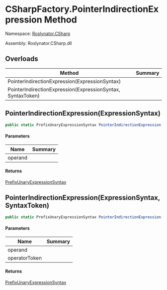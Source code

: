 # CSharpFactory\.PointerIndirectionExpression Method

Namespace: [Roslynator.CSharp](../../README.md)

Assembly: Roslynator\.CSharp\.dll

## Overloads

| Method | Summary |
| ------ | ------- |
| PointerIndirectionExpression\(ExpressionSyntax\) | |
| PointerIndirectionExpression\(ExpressionSyntax, SyntaxToken\) | |

## PointerIndirectionExpression\(ExpressionSyntax\)

```csharp
public static PrefixUnaryExpressionSyntax PointerIndirectionExpression(ExpressionSyntax operand)
```

#### Parameters

| Name | Summary |
| ---- | ------- |
| operand | |

#### Returns

[PrefixUnaryExpressionSyntax](https://docs.microsoft.com/en-us/dotnet/api/microsoft.codeanalysis.csharp.syntax.prefixunaryexpressionsyntax)


## PointerIndirectionExpression\(ExpressionSyntax, SyntaxToken\)

```csharp
public static PrefixUnaryExpressionSyntax PointerIndirectionExpression(ExpressionSyntax operand, SyntaxToken operatorToken)
```

#### Parameters

| Name | Summary |
| ---- | ------- |
| operand | |
| operatorToken | |

#### Returns

[PrefixUnaryExpressionSyntax](https://docs.microsoft.com/en-us/dotnet/api/microsoft.codeanalysis.csharp.syntax.prefixunaryexpressionsyntax)


